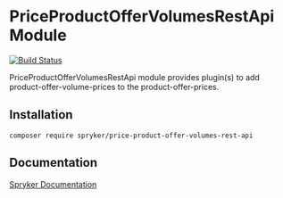 # PriceProductOfferVolumesRestApi Module
[![Build Status](https://travis-ci.org/spryker/price-product-offer-volumes-rest-api.svg)](https://travis-ci.org/spryker/price-product-offer-volumes-rest-api)

PriceProductOfferVolumesRestApi module provides plugin(s) to add product-offer-volume-prices to the product-offer-prices.

## Installation

```
composer require spryker/price-product-offer-volumes-rest-api
```

## Documentation

[Spryker Documentation](https://documentation.spryker.com/module_guide/overview.htm)
